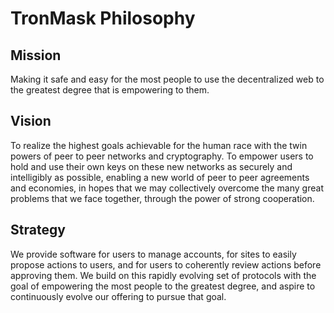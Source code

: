 # TronMask Philosophy

## Mission

Making it safe and easy for the most people to use the decentralized web to the greatest degree that is empowering to them.

## Vision

To realize the highest goals achievable for the human race with the twin powers of peer to peer networks and cryptography. To empower users to hold and use their own keys on these new networks as securely and intelligibly as possible, enabling a new world of peer to peer agreements and economies, in hopes that we may collectively overcome the many great problems that we face together, through the power of strong cooperation.

## Strategy

We provide software for users to manage accounts, for sites to easily propose actions to users, and for users to coherently review actions before approving them. We build on this rapidly evolving set of protocols with the goal of empowering the most people to the greatest degree, and aspire to continuously evolve our offering to pursue that goal.
